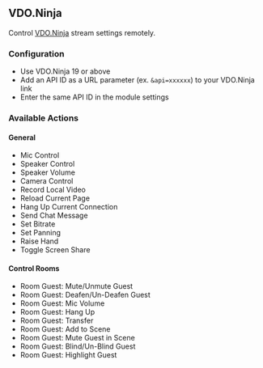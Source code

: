 ## VDO.Ninja

Control [VDO.Ninja](https://vdo.ninja) stream settings remotely.

### Configuration

- Use VDO.Ninja 19 or above
- Add an API ID as a URL parameter (ex. `&api=xxxxxx`) to your VDO.Ninja link
- Enter the same API ID in the module settings

### Available Actions

#### General

- Mic Control
- Speaker Control
- Speaker Volume
- Camera Control
- Record Local Video
- Reload Current Page
- Hang Up Current Connection
- Send Chat Message
- Set Bitrate
- Set Panning
- Raise Hand
- Toggle Screen Share

#### Control Rooms

- Room Guest: Mute/Unmute Guest
- Room Guest: Deafen/Un-Deafen Guest
- Room Guest: Mic Volume
- Room Guest: Hang Up
- Room Guest: Transfer
- Room Guest: Add to Scene
- Room Guest: Mute Guest in Scene
- Room Guest: Blind/Un-Blind Guest
- Room Guest: Highlight Guest
